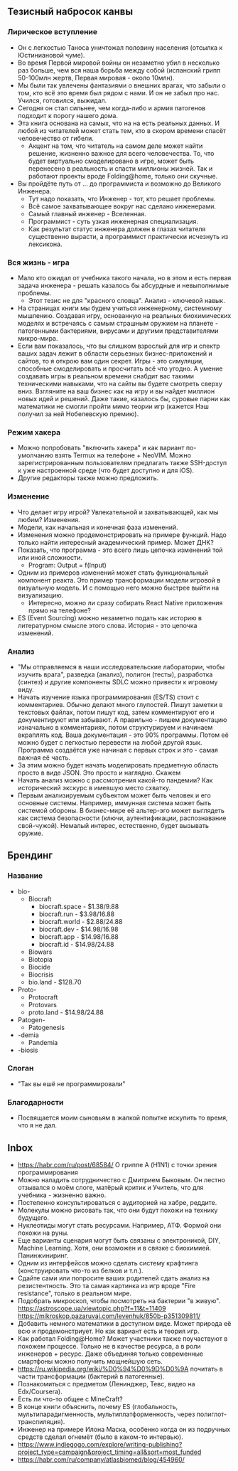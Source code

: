 ## Тезисный набросок канвы

### Лирическое вступление
* Он с легкостью Таноса уничтожал половину населения (отсылка к Юстиниановой чуме).
* Во время Первой мировой войны он незаметно убил в несколько раз больше, чем
  вся наша борьба между собой (испанский грипп 50-100млн жертв, Первая мировая -
  около 10млн).
* Мы были так увлечены фантазиями о внешних врагах, что забыли о том, кто всё
  это время был рядом с нами. И он не забыл про нас. Учился, готовился, выжидал.
* Сегодня он стал сильнее, чем когда-либо и армия патогенов подходит к порогу
  нашего дома.
* Эта книга основана на самых, что на на есть реальных данных. И любой из
  читателей может стать тем, кто в скором времени спасёт человечество от гибели.
  * Акцент на том, что читатель на самом деле может найти решение, жизненно
    важное для всего человечества. То, что будет виртуально смоделировано в
    игре, может быть перенесено в реальность и спасти миллионы жизней. Так и
    работают проекты вроде Folding@home, только они скучные.
* Вы пройдёте путь от ... до программиста и возможно до Великого Инженера.
  * Тут надо показать, что Инженер - тот, кто решает проблемы.
  * Всё самое захватывающее вокруг нас сделано инженерами.
  * Самый главный инженер - Вселенная.
  * Программист - суть узкая инженерная специализация.
  * Как результат статус инженера должен в глазах читателя существенно вырасти,
    а программист практически исчезнуть из лексикона.

### Вся жизнь - игра
* Мало кто ожидал от учебника такого начала, но в этом и есть первая задача
  инженера - решать казалось бы абсурдные и невыполнимые проблемы.
  * Этот тезис не для "красного словца". Анализ - ключевой навык.
* На страницах книги мы будем учиться инженерному, системному мышлению. Создавая
  игру, основанную на реальных биохимических моделях и встречаясь с самым
  страшным оружием на планете - патогенными бактериями, вирусами и другими
  представителями микро-мира.
* Если вам показалось, что вы слишком взрослый для игр и спектр ваших задач
  лежит в области серьезных бизнес-приложений и сайтов, то я открою вам один
  секрет. Игры - это симуляции, способные смоделировать и просчитать всё что
  угодно. А умение создавать игры в реальном времени снабдит вас такими
  техническими навыками, что на сайты вы будете смотреть сверху вниз. Взгляните
  на ваш бизнес как на игру и вы найдет миллион новых идей и решений. Даже
  такие, казалось бы, суровые парни как математики не смогли пройти мимо теории
  игр (кажется Нэш получил за ней Нобелевскую премию).

### Режим хакера
* Можно попробовать "включить хакера" и как вариант по-умолчанию взять Termux
  на телефоне + NeoVIM. Можно зарегистрированным пользователям предлагать также
  SSH-доступ к уже настроенной среде (что будет доступно и для iOS).
* Другие редакторы также можно предложить.

### Изменение
* Что делает игру игрой? Увлекательной и захватывающей, как мы любим? Изменения.
* Модели, как начальная и конечная фаза изменений.
* Изменения можно продемонстрировать на примере функций. Надо только найти
  интересный академический пример. Может ДНК?
* Показать, что программа - это всего лишь цепочка изменений той или иной
  сложности.
  * Program: Output = f(Input)
* Одним из примеров изменений может стать функциональный компонент реакта.
  Это пример трансформации модели игровой в визуальную модель. И с помощью него
  можно быстрее выйти на визуализацию.
  * Интересно, можно ли сразу собирать React Native приложения прямо на телефоне?
* ES (Event Sourcing) можно незаметно подать как историю в литературном смысле
  этого слова. История - это цепочка изменений.

### Анализ
* "Мы отправляемся в наши исследовательские лаборатории, чтобы изучить врага",
  разведка (анализ), полигон (тесты), разработка (синтез) и другие компоненты
  SDLC можно привести к игровому виду.
* Начать изучение языка программирования (ES/TS) стоит с комментариев. Обычно
  делают много глупостей. Пишут заметки в текстовых файлах, потом пишут код,
  затем комментируют его и документируют или забывают. А правильно - пишем
  документацию изначально в комментариях, потом структурируем и начинаем
  вкраплять код. Ваша документация - это 90% программы. Потом её можно будет с
  легкостью перевести на любой другой язык. Программа создаётся уже начиная с
  первых строк и это - самая важная её часть.
* За этим можно будет начать моделировать предметную область просто в виде JSON.
  Это просто и наглядно. Скажем
* Начать анализ можно с рассмотрения какой-то пандемии? Как исторический
  экскурс в имевшую место схватку.
* Первым анализируемым субъектом может быть человек и его основные системы.
  Например, иммунная система может быть системой обороны. В бизнес-мире её
  альтер-эго может выглядеть как система безопасности (ключи, аутентификации,
  распознавание свой-чужой). Немалый интерес, естественно, будет вызывать
  оружие. 

## Брендинг

### Название
* bio-
  * Biocraft
    * biocraft.space - $1.38/9.88
    * biocraft.run - $3.98/16.88
    * biocraft.world - $2.88/24.88
    * biocraft.dev - $14.98/16.98
    * biocraft.app - $14.98/16.88
    * biocraft.id  - $14.98/24.88
  * Biowars
  * Biotopia
  * Biocide
  * Biocrisis
  * bio.land - $128.70
* Proto-
  * Protocraft
  * Protovars
  * proto.land - $14.98/24.88
* Patogen-
  * Patogenesis
* -demia
  * Pandemia
* -biosis

### Слоган
* "Так вы ешё не программировали"

### Благодарности
* Посвящается моим сыновьям в жалкой попытке искупить то время, что я не дал.

## Inbox
* https://habr.com/ru/post/68584/ О гриппе А (H1N1) с точки зрения программирования
* Можно наладить сотрудничество с Дмитрием Быковым. Он лестно отзывался о моём
  слоге, матёрый критик и Учитель, что для учебника - жизненно важно.
* Постепенно консультироваться с аудиторией на хабре, реддите.
* Молекулы можно рисовать так, что они будут похожи на технику будущего.
* Нуклеотиды могут стать ресурсами. Например, АТФ. Формой они похожи на руны.
* Еще варианты сценария могут быть связаны с электроникой, DIY, Machine
  Learning. Хотя, они возможен и в связке с биохимией. Панинжиниринг.
* Одним из интерфейсов можно сделать систему крафтинга (конструировать что-то
  из белков и т.п.).
* Сдайте сами или попросите ваших родителей сдать анализ на резистентность.
  Это та самая картинка из игр вроде "Fire resistance", только в реальном мире.
* Подобрать микроскоп, чтобы посмотреть на бактерии "в живую".
  https://astroscope.ua/viewtopic.php?f=11&t=11409
  https://mikroskop.pazaruvaj.com/levenhuk/850b-p351309811/
* Добавить немного математики в доступном виде. Может природа её всю и
  продемонстриует. Но как вариант есть и теория игр.
* Как работал Folding@Home? Может участники также поучаствуют в похожем процессе.
  Только не в качестве ресурса, а в роли инженеров + ресурс. Даже объединяя
  только современные смартфоны можно получить мощнейшую сеть.
* https://ru.wikipedia.org/wiki/%D0%94%D0%9D%D0%9A почитать в части
  трансформации (бактерий в патогенные).
* Познакомиться с предметом (Ленинджер, Тевс, видео на Edx/Coursera).
* Есть ли что-то общее с MineCraft?
* В конце книги объяснить, почему ES (глобальность, мультипарадигменность,
  мультиплатформенность, через полиглот-транспиляция).
* Инженер на примере Илона Маска, особенно когда он  из подручных средств сделал
  огнемёт (было в каком-то интервью).
* https://www.indiegogo.com/explore/writing-publishing?project_type=campaign&project_timing=all&sort=most_funded
* https://habr.com/ru/company/atlasbiomed/blog/454960/
